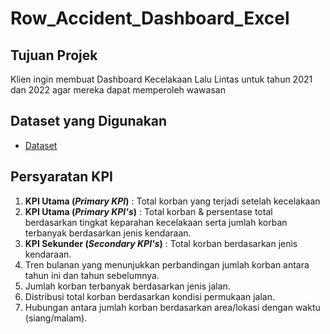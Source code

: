 # Row_Accident_Dashboard_Excel

## Tujuan Projek
Klien ingin membuat Dashboard Kecelakaan Lalu Lintas untuk tahun 2021 dan 2022 agar mereka dapat memperoleh wawasan

## Dataset yang Digunakan
- <a href="https://docs.google.com/spreadsheets/d/1Zyz88W-2UJwXPlV_3pguACibj7fFmGcL/edit?usp=sharing&ouid=104449482606139231652&rtpof=true&sd=true">Dataset</a>

## Persyaratan KPI
1. **KPI Utama (_Primary KPI_)** : Total korban yang terjadi setelah kecelakaan
2. **KPI Utama (_Primary KPI's_)** : Total korban & persentase total berdasarkan tingkat keparahan kecelakaan serta jumlah korban terbanyak berdasarkan jenis kendaraan.
3. **KPI Sekunder (_Secondary KPI's_)** : Total korban berdasarkan jenis kendaraan.
4. Tren bulanan yang menunjukkan perbandingan jumlah korban antara tahun ini dan tahun sebelumnya.
5. Jumlah korban terbanyak berdasarkan jenis jalan.
6. Distribusi total korban berdasarkan kondisi permukaan jalan.
7. Hubungan antara jumlah korban berdasarkan area/lokasi dengan waktu (siang/malam).
